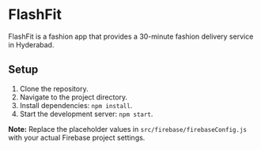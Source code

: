 # FlashFit

FlashFit is a fashion app that provides a 30-minute fashion delivery service in Hyderabad.

## Setup

1. Clone the repository.
2. Navigate to the project directory.
3. Install dependencies: `npm install`.
4. Start the development server: `npm start`.

**Note:** Replace the placeholder values in `src/firebase/firebaseConfig.js` with your actual Firebase project settings.
